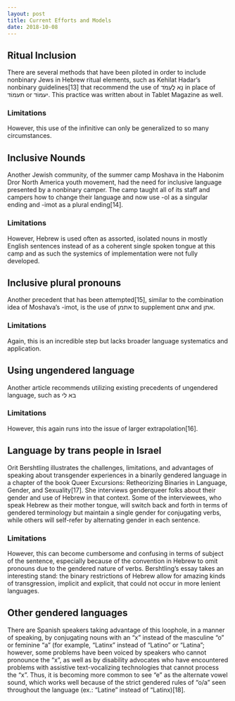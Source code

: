 ```yaml
---
layout: post
title: Current Efforts and Models
date: 2018-10-08
---
```


## Ritual Inclusion
There are several methods that have been piloted in order to include nonbinary Jews in Hebrew ritual elements, such as Kehilat Hadar’s nonbinary guidelines[13] that recommend the use of נָא לֲעַמֹד in place of תעמוֹד or יעמוֹד. This practice was written about in Tablet Magazine as well.

### Limitations
However, this use of the infinitive can only be generalized to so many circumstances.

## Inclusive Nounds
Another Jewish community, of the summer camp Moshava in the Habonim Dror North America youth movement, had the need for inclusive language presented by a nonbinary camper. The camp taught all of its staff and campers how to change their language and now use -ol as a singular ending and -imot as a plural ending[14].
### Limitations
However, Hebrew is used often as assorted, isolated nouns in mostly English sentences instead of as a coherent single spoken tongue at this camp and as such the systemics of implementation were not fully developed.

## Inclusive plural pronouns
Another precedent that has been attempted[15], similar to the combination idea of Moshava’s -imot, is the use of אתמן to supplement אתם and אתן.
### Limitations
Again, this is an incredible step but lacks broader language systematics and application.

## Using ungendered language
Another article recommends utilizing existing precedents of ungendered language, such as בא לי
### Limitations
However, this again runs into the issue of larger extrapolation[16].

## Language by trans people in Israel
Orit Bershtling illustrates the challenges, limitations, and advantages of speaking about transgender experiences in a binarily gendered language in a chapter of the book Queer Excursions: Retheorizing Binaries in Language, Gender, and Sexuality[17].  She interviews genderqueer folks about their gender and use of Hebrew in that context. Some of the interviewees, who speak Hebrew as their mother tongue, will switch back and forth in terms of gendered terminology but maintain a single gender for conjugating verbs, while others will self-refer by alternating gender in each sentence.

### Limitations
However, this can become cumbersome and confusing in terms of subject of the sentence, especially because of the convention in Hebrew to omit pronouns due to the gendered nature of verbs.
Bershtling’s essay takes an interesting stand: the binary restrictions of Hebrew allow for amazing kinds of transgression, implicit and explicit, that could not occur in more lenient languages.

## Other gendered languages
There are Spanish speakers taking advantage of this loophole, in a manner of speaking, by conjugating nouns with an “x” instead of the masculine “o” or feminine “a” (for example, “Latinx” instead of “Latino” or “Latina”; however, some problems have been voiced by speakers who cannot pronounce the “x”, as well as by disability advocates who have encountered problems with assistive text-vocalizing technologies that cannot process the “x”. Thus, it is becoming more common to see “e” as the alternate vowel sound, which works well because of the strict gendered rules of “o/a” seen throughout the language (ex.: “Latine” instead of “Latinx)[18].
